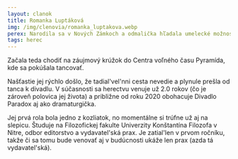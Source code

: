 ```yaml
---
layout: clanok
title: Romanka Luptáková
img: /img/clenovia/romanka_luptakova.webp
perex: Narodila sa v Nových Zámkoch a odmalička hľadala umelecké možnosti sebarealizácie.
tags: herec
---
```


Začala teda chodiť na záujmový krúžok do Centra voľného času Pyramída, kde sa pokúšala tancovať.

Našťastie jej rýchlo došlo, že tadial'vel'nni cesta nevedie a plynule prešla od tanca k divadlu. V súčasnosti sa herectvu venuje už 2.0 rokov (čo je zároveň polovica jej života) a približne od roku 2020 obohacuje Divadlo Paradox aj ako dramaturgička.

Jej prvá rola bola jedno z kozliatok, no momentálne si trúfne už aj na slepicu. Študuje na Filozofickej fakulte Univerzity Konštantína Filozofa v Nitre, odbor editorstvo a vydavatel'ská prax. Je zatial'len v prvom ročníku, takže či sa tomu bude venovať aj v budúcnosti ukáže len prax (azda tá vydavatel'ská). 
